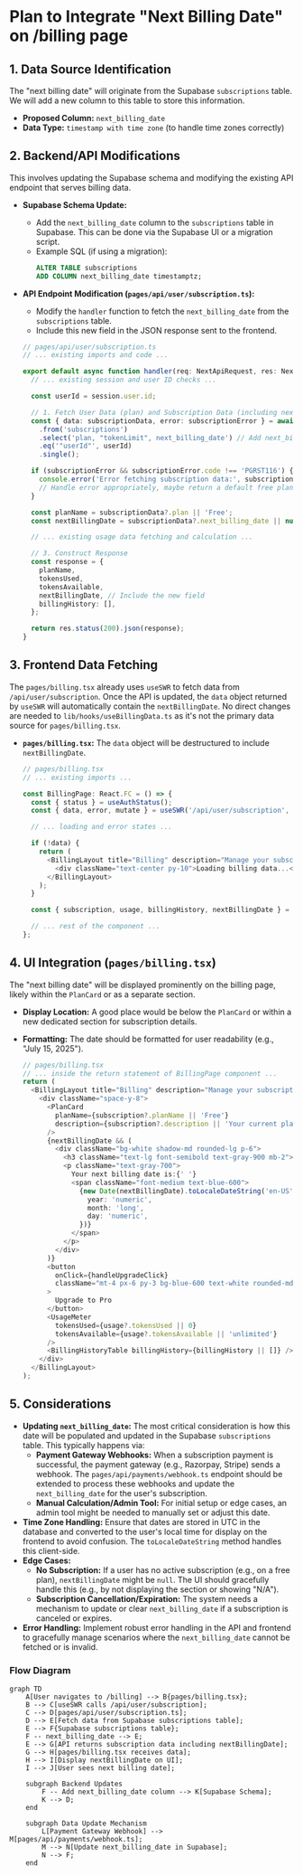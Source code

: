 # Plan to Integrate "Next Billing Date" on /billing page

## 1. Data Source Identification

The "next billing date" will originate from the Supabase `subscriptions` table. We will add a new column to this table to store this information.

*   **Proposed Column:** `next_billing_date`
*   **Data Type:** `timestamp with time zone` (to handle time zones correctly)

## 2. Backend/API Modifications

This involves updating the Supabase schema and modifying the existing API endpoint that serves billing data.

*   **Supabase Schema Update:**
    *   Add the `next_billing_date` column to the `subscriptions` table in Supabase. This can be done via the Supabase UI or a migration script.
    *   Example SQL (if using a migration):
        ```sql
        ALTER TABLE subscriptions
        ADD COLUMN next_billing_date timestamptz;
        ```
*   **API Endpoint Modification (`pages/api/user/subscription.ts`):**
    *   Modify the `handler` function to fetch the `next_billing_date` from the `subscriptions` table.
    *   Include this new field in the JSON response sent to the frontend.

    ```typescript
    // pages/api/user/subscription.ts
    // ... existing imports and code ...

    export default async function handler(req: NextApiRequest, res: NextApiResponse) {
      // ... existing session and user ID checks ...

      const userId = session.user.id;

      // 1. Fetch User Data (plan) and Subscription Data (including next_billing_date)
      const { data: subscriptionData, error: subscriptionError } = await supabase
        .from('subscriptions')
        .select('plan, "tokenLimit", next_billing_date') // Add next_billing_date here
        .eq('"userId"', userId)
        .single();

      if (subscriptionError && subscriptionError.code !== 'PGRST116') { // PGRST116 means no rows found
        console.error('Error fetching subscription data:', subscriptionError);
        // Handle error appropriately, maybe return a default free plan
      }

      const planName = subscriptionData?.plan || 'Free';
      const nextBillingDate = subscriptionData?.next_billing_date || null; // Get the date

      // ... existing usage data fetching and calculation ...

      // 3. Construct Response
      const response = {
        planName,
        tokensUsed,
        tokensAvailable,
        nextBillingDate, // Include the new field
        billingHistory: [],
      };

      return res.status(200).json(response);
    }
    ```

## 3. Frontend Data Fetching

The `pages/billing.tsx` already uses `useSWR` to fetch data from `/api/user/subscription`. Once the API is updated, the `data` object returned by `useSWR` will automatically contain the `nextBillingDate`. No direct changes are needed to `lib/hooks/useBillingData.ts` as it's not the primary data source for `pages/billing.tsx`.

*   **`pages/billing.tsx`:** The `data` object will be destructured to include `nextBillingDate`.

    ```typescript
    // pages/billing.tsx
    // ... existing imports ...

    const BillingPage: React.FC = () => {
      const { status } = useAuthStatus();
      const { data, error, mutate } = useSWR('/api/user/subscription', fetcher);

      // ... loading and error states ...

      if (!data) {
        return (
          <BillingLayout title="Billing" description="Manage your subscription and view billing history.">
            <div className="text-center py-10">Loading billing data...</div>
          </BillingLayout>
        );
      }

      const { subscription, usage, billingHistory, nextBillingDate } = data; // Destructure nextBillingDate

      // ... rest of the component ...
    };
    ```

## 4. UI Integration (`pages/billing.tsx`)

The "next billing date" will be displayed prominently on the billing page, likely within the `PlanCard` or as a separate section.

*   **Display Location:** A good place would be below the `PlanCard` or within a new dedicated section for subscription details.
*   **Formatting:** The date should be formatted for user readability (e.g., "July 15, 2025").

    ```typescript
    // pages/billing.tsx
    // ... inside the return statement of BillingPage component ...
    return (
      <BillingLayout title="Billing" description="Manage your subscription and view billing history.">
        <div className="space-y-8">
          <PlanCard
            planName={subscription?.planName || 'Free'}
            description={subscription?.description || 'Your current plan details.'}
          />
          {nextBillingDate && (
            <div className="bg-white shadow-md rounded-lg p-6">
              <h3 className="text-lg font-semibold text-gray-900 mb-2">Next Billing Date</h3>
              <p className="text-gray-700">
                Your next billing date is:{' '}
                <span className="font-medium text-blue-600">
                  {new Date(nextBillingDate).toLocaleDateString('en-US', {
                    year: 'numeric',
                    month: 'long',
                    day: 'numeric',
                  })}
                </span>
              </p>
            </div>
          )}
          <button
            onClick={handleUpgradeClick}
            className="mt-4 px-6 py-3 bg-blue-600 text-white rounded-md hover:bg-blue-700 focus:outline-none focus:ring-2 focus:ring-blue-500 focus:ring-offset-2"
          >
            Upgrade to Pro
          </button>
          <UsageMeter
            tokensUsed={usage?.tokensUsed || 0}
            tokensAvailable={usage?.tokensAvailable || 'unlimited'}
          />
          <BillingHistoryTable billingHistory={billingHistory || []} />
        </div>
      </BillingLayout>
    );
    ```

## 5. Considerations

*   **Updating `next_billing_date`:** The most critical consideration is how this date will be populated and updated in the Supabase `subscriptions` table. This typically happens via:
    *   **Payment Gateway Webhooks:** When a subscription payment is successful, the payment gateway (e.g., Razorpay, Stripe) sends a webhook. The `pages/api/payments/webhook.ts` endpoint should be extended to process these webhooks and update the `next_billing_date` for the user's subscription.
    *   **Manual Calculation/Admin Tool:** For initial setup or edge cases, an admin tool might be needed to manually set or adjust this date.
*   **Time Zone Handling:** Ensure that dates are stored in UTC in the database and converted to the user's local time for display on the frontend to avoid confusion. The `toLocaleDateString` method handles this client-side.
*   **Edge Cases:**
    *   **No Subscription:** If a user has no active subscription (e.g., on a free plan), `nextBillingDate` might be `null`. The UI should gracefully handle this (e.g., by not displaying the section or showing "N/A").
    *   **Subscription Cancellation/Expiration:** The system needs a mechanism to update or clear `next_billing_date` if a subscription is canceled or expires.
*   **Error Handling:** Implement robust error handling in the API and frontend to gracefully manage scenarios where the `next_billing_date` cannot be fetched or is invalid.

### Flow Diagram

```mermaid
graph TD
    A[User navigates to /billing] --> B{pages/billing.tsx};
    B --> C[useSWR calls /api/user/subscription];
    C --> D[pages/api/user/subscription.ts];
    D --> E[Fetch data from Supabase subscriptions table];
    E --> F{Supabase subscriptions table};
    F -- next_billing_date --> E;
    E --> G[API returns subscription data including nextBillingDate];
    G --> H[pages/billing.tsx receives data];
    H --> I[Display nextBillingDate on UI];
    I --> J[User sees next billing date];

    subgraph Backend Updates
        F -- Add next_billing_date column --> K[Supabase Schema];
        K --> D;
    end

    subgraph Data Update Mechanism
        L[Payment Gateway Webhook] --> M[pages/api/payments/webhook.ts];
        M --> N[Update next_billing_date in Supabase];
        N --> F;
    end
